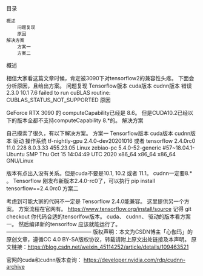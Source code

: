 目录

    概述
        问题复现
        原因
    解决方案
        方案一
        方案二

概述

相信大家看这篇文章时候，肯定被3090下对tensorflow2的兼容性头疼。
下面会分析原因，且给出方案。
问题复现
Tensorflow版本	cuda版本	cudnn版本	错误
2.3.0	10.1	7.6	failed to run cuBLAS routine: CUBLAS_STATUS_NOT_SUPPORTED
原因

GeForce RTX 3090 的 computeCapability已经是 8.6。
但是CUDA10.2已经以下的版本全都不支持computeCapability 8.*的。
解决方案

自己摸索了很久，有以下解决方案。
方案一
Tensorflow版本	cuda版本	cudnn版本	驱动	操作系统
tf-nightly-gpu 2.4.0-dev20201016 或者 tensorflow 2.4.0rc0	11.0.228	8.0.3.33	455.23.05	Linux zebiao-pc 5.4.0-52-generic #57~18.04.1-Ubuntu SMP Thu Oct 15 14:04:49 UTC 2020 x86_64 x86_64 x86_64 GNU/Linux

版本有点出入没有关系。但是cuda不要是10.1, 10.2 或者 11.1。
cudnn一定要8.* 。
Tensorflow 刚发布新版本2.4.0-rc0了，可以执行
pip install tensorflow==2.4.0rc0
方案二

考虑到可能大家的代码不一定是 Tensorflow 2.4.0能兼容。
这里提供另一个方案。
方案流程在官网有。
https://www.tensorflow.org/install/source
记得 git checkout 你代码合适的tensorlfow版本。
cuda、 cudnn、 驱动的版本看方案一。
然后编译新的tensorlfow 应该就能运行了。
————————————————
版权声明：本文为CSDN博主「心伽玛」的原创文章，遵循CC 4.0 BY-SA版权协议，转载请附上原文出处链接及本声明。
原文链接：https://blog.csdn.net/weixin_45114252/article/details/109463521




官网的cuda和cudnn版本查询：
https://developer.nvidia.com/rdp/cudnn-archive